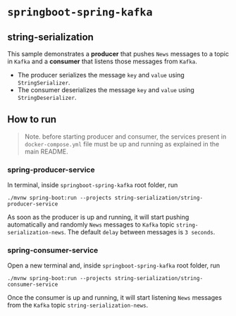 # `springboot-spring-kafka`

## string-serialization

This sample demonstrates a **producer** that pushes `News` messages to a topic in `Kafka` and a **consumer** that
listens those messages from `Kafka`.

- The producer serializes the message `key` and `value` using `StringSerializer`.
- The consumer deserializes the message `key` and `value` using `StringDeserializer`.

## How to run

> Note. before starting producer and consumer, the services present in `docker-compose.yml` file must be up and running
as explained in the main README.

### spring-producer-service

In terminal, inside `springboot-spring-kafka` root folder, run
```
./mvnw spring-boot:run --projects string-serialization/string-producer-service
```

As soon as the producer is up and running, it will start pushing automatically and randomly `News` messages to `Kafka`
topic `string-serialization-news`. The default `delay` between messages is `3 seconds`.

### spring-consumer-service

Open a new terminal and, inside `springboot-spring-kafka` root folder, run
```
./mvnw spring-boot:run --projects string-serialization/string-consumer-service
```

Once the consumer is up and running, it will start listening `News` messages from the `Kafka` topic
`string-serialization-news`.